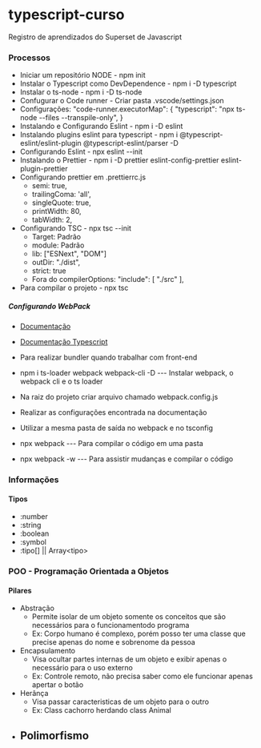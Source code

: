 # typescript-curso

Registro de aprendizados do Superset de Javascript

### Processos

- Iniciar um repositório NODE - npm init
- Instalar o Typescript como DevDependence - npm i -D typescript
- Instalar o ts-node - npm i -D ts-node
- Confugurar o Code runner - Criar pasta .vscode/settings.json
- Configurações:
  "code-runner.executorMap": {
  "typescript": "npx ts-node --files --transpile-only",
  }
- Instalando e Configurando Eslint - npm i -D eslint
- Instalando plugins eslint para typescript - npm i @typescript-eslint/eslint-plugin @typescript-eslint/parser -D
- Configurando Eslint - npx eslint --init
- Instalando o Prettier - npm i -D prettier eslint-config-prettier eslint-plugin-prettier
- Configurando prettier em .prettierrc.js
  - semi: true,
  - trailingComa: 'all',
  - singleQuote: true,
  - printWidth: 80,
  - tabWidth: 2,
- Configurando TSC - npx tsc --init
  - Target: Padrão
  - module: Padrão
  - lib: ["ESNext", "DOM"]
  - outDir: "./dist",
  - strict: true
  - Fora do compilerOptions: "include": [
    "./src"
    ],
- Para compilar o projeto - npx tsc

##### Configurando WebPack

- <a href="https://webpack.js.org/">Documentação</a>
- <a href="https://webpack.js.org/guides/typescript/">Documentação Typescript</a>

- Para realizar bundler quando trabalhar com front-end
- npm i ts-loader webpack webpack-cli -D --- Instalar webpack, o webpack cli e o ts loader
- Na raiz do projeto criar arquivo chamado webpack.config.js
- Realizar as configurações encontrada na documentação
- Utilizar a mesma pasta de saída no webpack e no tsconfig
- npx webpack --- Para compilar o código em uma pasta
- npx webpack -w --- Para assistir mudanças e compilar o código

### Informações

#### Tipos

- :number
- :string
- :boolean
- :symbol
- :tipo[] || Array\<tipo>

### POO - Programação Orientada a Objetos

#### Pilares

- Abstração
  - Permite isolar de um objeto somente os conceitos que são necessários para o funcionamentodo programa
  - Ex: Corpo humano é complexo, porém posso ter uma classe que precise apenas do nome e sobrenome da pessoa
- Encapsulamento
  - Visa ocultar partes internas de um objeto e exibir apenas o necessário para o uso externo
  - Ex: Controle remoto, não precisa saber como ele funcionar apenas apertar o botão
- Herânça
  - Visa passar caracteristicas de um objeto para o outro
  - Ex: Class cachorro herdando class Animal
- ## Polimorfismo
